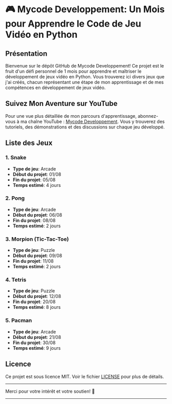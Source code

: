 # 🎮 Mycode Developpement: Un Mois pour Apprendre le Code de Jeu Vidéo en Python

## Présentation

Bienvenue sur le dépôt GitHub de Mycode Developpement! Ce projet est le fruit d'un défi personnel de 1 mois pour apprendre et maîtriser le développement de jeux vidéo en Python. Vous trouverez ici divers jeux que j'ai créés, chacun représentant une étape de mon apprentissage et de mes compétences en développement de jeux vidéo.

## Suivez Mon Aventure sur YouTube

Pour une vue plus détaillée de mon parcours d'apprentissage, abonnez-vous à ma chaîne YouTube : [Mycode Developpement](https://www.youtube.com/channel/your-channel-url). Vous y trouverez des tutoriels, des démonstrations et des discussions sur chaque jeu développé.

## Liste des Jeux

### 1. Snake

- **Type de jeu**: Arcade
- **Début du projet**: 01/08
- **Fin du projet**: 05/08
- **Temps estimé**: 4 jours

### 2. Pong

- **Type de jeu**: Arcade
- **Début du projet**: 06/08
- **Fin du projet**: 08/08
- **Temps estimé**: 2 jours

### 3. Morpion (Tic-Tac-Toe)

- **Type de jeu**: Puzzle
- **Début du projet**: 09/08
- **Fin du projet**: 11/08
- **Temps estimé**: 2 jours

### 4. Tetris

- **Type de jeu**: Puzzle
- **Début du projet**: 12/08
- **Fin du projet**: 20/08
- **Temps estimé**: 8 jours

### 5. Pacman

- **Type de jeu**: Arcade
- **Début du projet**: 21/08
- **Fin du projet**: 30/08
- **Temps estimé**: 9 jours

## Licence

Ce projet est sous licence MIT. Voir le fichier [LICENSE](LICENSE) pour plus de détails.

---

Merci pour votre intérêt et votre soutien! 🎉

---
